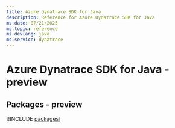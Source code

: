 ```yaml
---
title: Azure Dynatrace SDK for Java
description: Reference for Azure Dynatrace SDK for Java
ms.date: 07/21/2025
ms.topic: reference
ms.devlang: java
ms.service: dynatrace
---
```

# Azure Dynatrace SDK for Java - preview
## Packages - preview
[!INCLUDE [packages](dynatrace-index.md)]